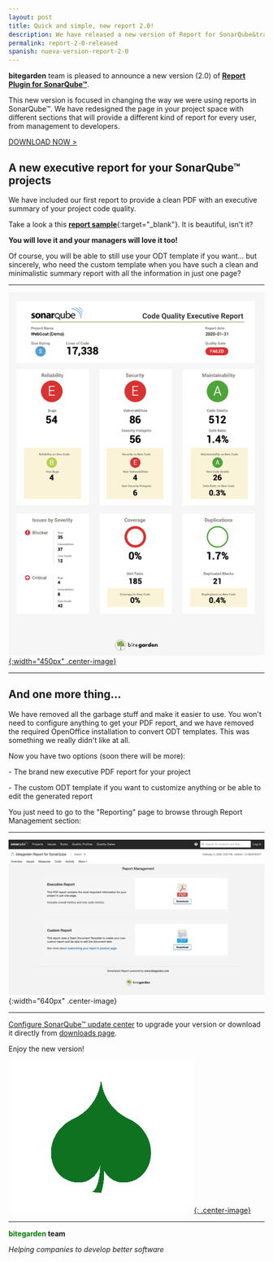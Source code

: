 ```yaml
---
layout: post
title: Quick and simple, new report 2.0!
description: We have released a new version of Report for SonarQube&trade; plugin. A fresh new version, completely changed and adapted to the needs users have shared with us, including a brand new PDF executive report.
permalink: report-2-0-released
spanish: nueva-version-report-2-0 
---
```


**bitegarden** team is pleased to announce a new version (2.0) of [**Report Plugin for SonarQube&trade;**](https://www.bitegarden.com/sonarqube-report).

This new version is focused in changing the way we were using reports in SonarQube&trade;. We have redesigned the page in your project space
with different sections that will provide a different kind of report for every user, from management to developers.

<a href="/sonarqube-report-trial-form" class="btn btn-primary btn-call-to-action fancybox">DOWNLOAD NOW ></a>

## A new executive report for your SonarQube&trade; projects 
We have included our first report to provide a clean PDF with an executive summary of your project code quality. 

Take a look a this [**report sample**](/img/sonarqube-report/sonarqube-sample-executive-report.pdf){:target="_blank"}. It is beautiful, isn't it?

**You will love it and your managers will love it too!**

Of course, you will be able to still use your ODT template if you want... but sincerely, who need the custom template when you have 
such a clean and minimalistic summary report with all the information in just one page?

---

[![sample-report](/img/sonarqube-report/sonarqube-webgoat-sample-report.png){:width="450px" .center-image}](/img/sonarqube-report/sonarqube-sample-executive-report.pdf)

---
## And one more thing...

We have removed all the garbage stuff and make it easier to use. You won't need to configure anything to 
get your PDF report, and we have removed the required OpenOffice installation to convert ODT templates. This was
something we really didn't like at all.

Now you have two options (soon there will be more):

\- The brand new executive PDF report for your project

\- The custom ODT template if you want to customize anything or be able to edit the generated report

You just need to go to the "Reporting" page to browse through Report Management section:

---

![report-logo](/img/sonarqube-report/bitegarden-report-management.png){:width="640px" .center-image}

---

[Configure SonarQube&trade; update center](/downloads/#update-center) to upgrade your version or download it directly from [downloads page](/downloads).

Enjoy the new version!

[![report-logo](/img/portfolio/sonarqube-report.png){: .center-image}](/sonarqube-report)

---
**<span style="color: green">bitegarden</span> team**

_Helping companies to develop better software_
